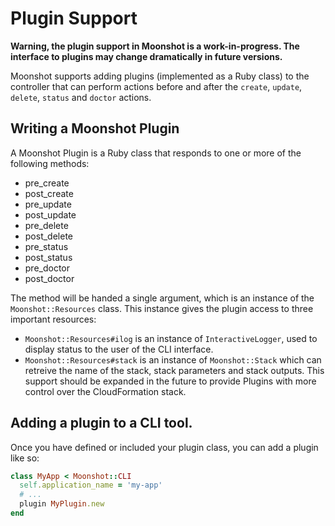 # Plugin Support

**Warning, the plugin support in Moonshot is a work-in-progress. The interface
to plugins may change dramatically in future versions.**

Moonshot supports adding plugins (implemented as a Ruby class) to the controller
that can perform actions before and after the `create`, `update`, `delete`,
`status` and `doctor` actions.

## Writing a Moonshot Plugin

A Moonshot Plugin is a Ruby class that responds to one or more of the following
methods:

- pre_create
- post_create
- pre_update
- post_update
- pre_delete
- post_delete
- pre_status
- post_status
- pre_doctor
- post_doctor

The method will be handed a single argument, which is an instance of the
`Moonshot::Resources` class. This instance gives the plugin access to three
important resources:

- `Moonshot::Resources#ilog` is an instance of `InteractiveLogger`, used to
display status to the user of the CLI interface.
- `Moonshot::Resources#stack` is an instance of `Moonshot::Stack` which can
retreive the name of the stack, stack parameters and stack outputs. This support
should be expanded in the future to provide Plugins with more control over the
CloudFormation stack.

## Adding a plugin to a CLI tool.

Once you have defined or included your plugin class, you can add a plugin like so:

```ruby
class MyApp < Moonshot::CLI
  self.application_name = 'my-app'
  # ...
  plugin MyPlugin.new
end
```
